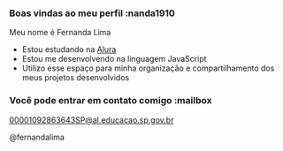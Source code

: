### Boas vindas ao meu perfil :nanda1910

Meu nome é Fernanda Lima

- Estou estudando na [Alura](https://www.alura.com.br)
- Estou me desenvolvendo na linguagem JavaScript
- Utilizo esse espaço para minha organização e compartilhamento dos meus projetos desenvolvidos

### Você pode entrar em contato comigo :mailbox

00001092863643SP@al.educacao.sp.gov.br

@fernandalima


